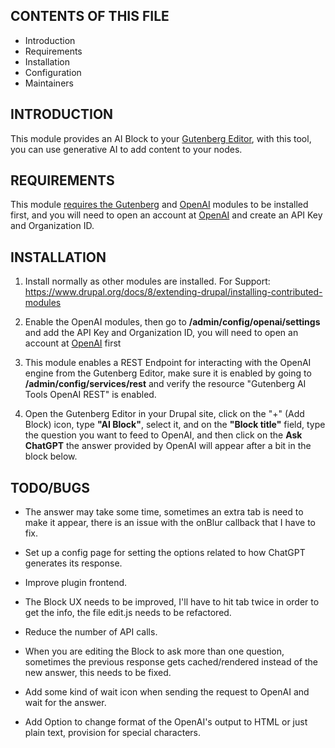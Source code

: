 CONTENTS OF THIS FILE
---------------------

 * Introduction
 * Requirements
 * Installation
 * Configuration
 * Maintainers

 INTRODUCTION
------------

This module provides an AI Block to your [Gutenberg Editor](https://www.drupal.org/project/gutenberg), with this tool, you can use generative AI to add content to your nodes.

REQUIREMENTS
------------

This module [requires the Gutenberg](https://www.drupal.org/project/gutenberg) and [OpenAI](https://www.drupal.org/project/openai) modules to be installed first, and you will need to open an account at [OpenAI](https://openai.com/api/) and create an API Key and Organization ID.

INSTALLATION
------------

 1. Install normally as other modules are installed. For Support:
   https://www.drupal.org/docs/8/extending-drupal/installing-contributed-modules

2. Enable the OpenAI modules, then go to **/admin/config/openai/settings** and add the API Key and Organization ID, you will need to open an account at [OpenAI](https://openai.com/api/) first

 3. This module enables a REST Endpoint for interacting with the OpenAI engine from the Gutenberg Editor, make sure it is enabled by going to **/admin/config/services/rest** and verify the resource "Gutenberg AI Tools OpenAI REST" is enabled.


 4. Open the Gutenberg Editor in your Drupal site, click on the "+" (Add Block) icon, type **"AI Block"**, select it, and on the **"Block title"** field, type the question you want to feed to OpenAI, and then click on the **Ask ChatGPT** the answer provided by OpenAI will appear after a bit in the block below.

TODO/BUGS
-------------

- The answer may take some time, sometimes an extra tab is need to make it appear, there is an issue with the onBlur callback that I have to fix.

- Set up a config page for setting the  options related to how ChatGPT generates its response.

- Improve plugin frontend.

- The Block UX needs to be improved, I'll have to hit tab twice in order to get the info, the file edit.js needs to be refactored.

- Reduce the number of API calls.

- When you are editing the Block to ask more than one question, sometimes the previous response gets cached/rendered instead of the new answer, this needs to be fixed.

- Add some kind of wait icon when sending the request to OpenAI and wait for the answer.

- Add Option to change format of the OpenAI's output to HTML or just plain text, provision for special characters.
